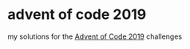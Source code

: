 # advent of code 2019
my solutions for the [Advent of Code 2019](https://adventofcode.com) challenges
